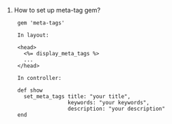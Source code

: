 1. How to set up meta-tag gem?
        
        
        gem 'meta-tags'
    
        In layout:

        <head>
          <%= display_meta_tags %>
          ...
        </head>
        
        In controller:

        def show
          set_meta_tags title: "your title",
                        keywords: "your keywords",
                        description: "your description"
        end
